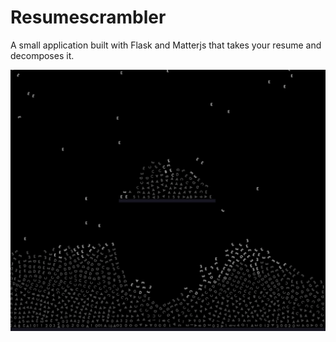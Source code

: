 # Resumescrambler

A small application built with Flask and Matterjs that takes your resume and decomposes it. 


![Image of scrambler here](scrambler.png)